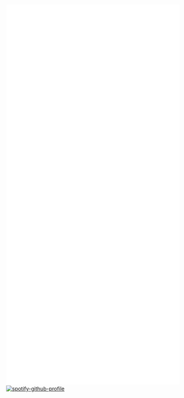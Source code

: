 ![Metrics](https://github.com/wolda-wolda/wolda-wolda/blob/main/github-metrics.svg)\
[![spotify-github-profile](https://spotify-github-profile.vercel.app/api/view?uid=qt9rwthx58xczc2tr7wcw6uu8&cover_image=true&theme=default&bar_color=9c3caf&bar_color_cover=true)](https://spotify-github-profile.vercel.app/api/view?uid=qt9rwthx58xczc2tr7wcw6uu8&redirect=true)
